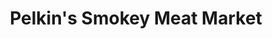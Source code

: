 ---
title: "Pelkin's Smokey Meat Market"
url: /crivitz/pelkins-smokey-meat-market/
shop: Metzgerei
---